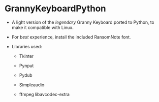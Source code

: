 # GrannyKeyboardPython

* A light version of the _legendary_ Granny Keyboard ported to Python, to make it compatible with Linux.

* For _best_ experience, install the included RansomNote font.

* Libraries used:
  
  * Tkinter
  
  * Pynput
  
  * Pydub
  
  * Simpleaudio
  
  * ffmpeg libavcodec-extra
